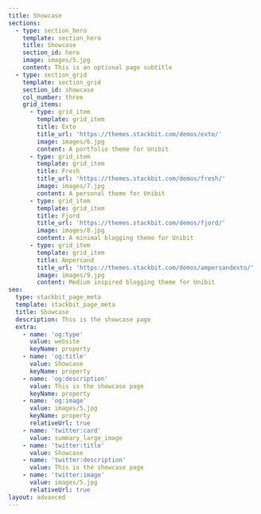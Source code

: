 ```yaml
---
title: Showcase
sections:
  - type: section_hero
    template: section_hero
    title: Showcase
    section_id: hero
    image: images/5.jpg
    content: This is an optional page subtitle
  - type: section_grid
    template: section_grid
    section_id: showcase
    col_number: three
    grid_items:
      - type: grid_item
        template: grid_item
        title: Exto
        title_url: 'https://themes.stackbit.com/demos/exto/'
        image: images/6.jpg
        content: A portfolio theme for Unibit
      - type: grid_item
        template: grid_item
        title: Fresh
        title_url: 'https://themes.stackbit.com/demos/fresh/'
        image: images/7.jpg
        content: A personal theme for Unibit
      - type: grid_item
        template: grid_item
        title: Fjord
        title_url: 'https://themes.stackbit.com/demos/fjord/'
        image: images/8.jpg
        content: A minimal blogging theme for Unibit
      - type: grid_item
        template: grid_item
        title: Ampersand
        title_url: 'https://themes.stackbit.com/demos/ampersandexto/'
        image: images/9.jpg
        content: Medium inspired blogging theme for Unibit
seo:
  type: stackbit_page_meta
  template: stackbit_page_meta
  title: Showcase
  description: This is the showcase page
  extra:
    - name: 'og:type'
      value: website
      keyName: property
    - name: 'og:title'
      value: Showcase
      keyName: property
    - name: 'og:description'
      value: This is the showcase page
      keyName: property
    - name: 'og:image'
      value: images/5.jpg
      keyName: property
      relativeUrl: true
    - name: 'twitter:card'
      value: summary_large_image
    - name: 'twitter:title'
      value: Showcase
    - name: 'twitter:description'
      value: This is the showcase page
    - name: 'twitter:image'
      value: images/5.jpg
      relativeUrl: true
layout: advanced
---
```

